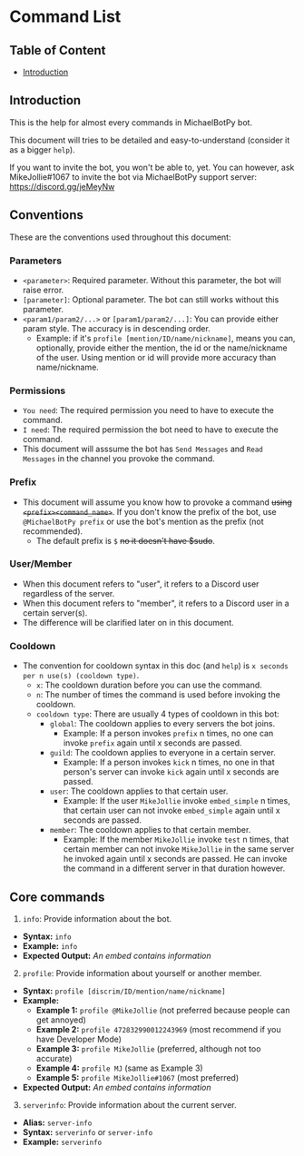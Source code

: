 # Command List

## Table of Content

* [Introduction](#introduction)

<a name = "introduction"></a>

## Introduction

This is the help for almost every commands in MichaelBotPy bot.

This document will tries to be detailed and easy-to-understand (consider it as a bigger `help`).

If you want to invite the bot, you won't be able to, yet. You can however, ask MikeJollie#1067 to invite the bot via MichaelBotPy support server: <https://discord.gg/jeMeyNw>

<a name = "conventions"></a>

## Conventions

These are the conventions used throughout this document:

### Parameters

- `<parameter>`: Required parameter. Without this parameter, the bot will raise error.
- `[parameter]`: Optional parameter. The bot can still works without this parameter.
- `<param1/param2/...>` or `[param1/param2/...]`: You can provide either param style. The accuracy is in descending order.
  - Example: if it's `profile [mention/ID/name/nickname]`, means you can, optionally, provide either the mention, the id or the name/nickname of the user. Using mention or id will provide more accuracy than name/nickname.

### Permissions

- `You need`: The required permission you need to have to execute the command.
- `I need`: The required permission the bot need to have to execute the command.
- This document will asssume the bot has `Send Messages` and `Read Messages` in the channel you provoke the command.

### Prefix

- This document will assume you know how to provoke a command ~~using `<prefix><command_name>`~~. If you don't know the prefix of the bot, use `@MichaelBotPy prefix` or use the bot's mention as the prefix (not recommended).
  - The default prefix is `$` ~~no it doesn't have $sudo~~.

### User/Member

- When this document refers to "user", it refers to a Discord user regardless of the server.
- When this document refers to "member", it refers to a Discord user in a certain server(s).
- The difference will be clarified later on in this document.

### Cooldown

- The convention for cooldown syntax in this doc (and `help`) is `x seconds per n use(s) (cooldown type)`.
  - `x`: The cooldown duration before you can use the command.
  - `n`: The number of times the command is used before invoking the cooldown.
  - `cooldown type`: There are usually 4 types of cooldown in this bot:
    - `global`: The cooldown applies to every servers the bot joins.
      - Example: If a person invokes `prefix` n times, no one can invoke `prefix` again until x seconds are passed.
    - `guild`: The cooldown applies to everyone in a certain server.
      - Example: If a person invokes `kick` n times, no one in that person's server can invoke `kick` again until x seconds are passed.
    - `user`: The cooldown applies to that certain user.
      - Example: If the user `MikeJollie` invoke `embed_simple` n times, that certain user can not invoke `embed_simple` again until x seconds are passed.
    - `member`: The cooldown applies to that certain member.
      - Example: If the member `MikeJollie` invoke `test` n times, that certain member can not invoke `MikeJollie` in the same server he invoked again until x seconds are passed. He can invoke the command in a different server in that duration however.

## Core commands

1. `info`: Provide information about the bot.

- **Syntax:** `info`
- **Example:** `info`
- **Expected Output:** *An embed contains information*

2. `profile`: Provide information about yourself or another member.

- **Syntax:** `profile [discrim/ID/mention/name/nickname]`
- **Example:**
  - **Example 1:** `profile @MikeJollie` (not preferred because people can get annoyed)
  - **Example 2:** `profile 472832990012243969` (most recommend if you have Developer Mode)
  - **Example 3:** `profile MikeJollie` (preferred, although not too accurate)
  - **Example 4:** `profile MJ` (same as Example 3)
  - **Example 5:** `profile MikeJollie#1067` (most preferred)
- **Expected Output:** *An embed contains information*

3. `serverinfo`: Provide information about the current server.

- **Alias:** `server-info`
- **Syntax:** `serverinfo` or `server-info`
- **Example:** `serverinfo`
